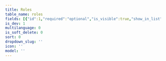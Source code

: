 ```yaml
---
title: Roles
table_name: roles
fields: [{"id":1,"required":"optional","is_visible":true,"show_in_list":"yes","type":"text","db_title":"title","title":"Title"}]
is_dev: 1
multilanguage: 0
is_soft_delete: 0
sort: 0
dropdown_slug: ''
icon: ''
model: ''
---
```

